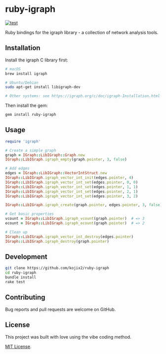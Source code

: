 # ruby-igraph

[![test](https://github.com/kojix2/ruby-igraph/actions/workflows/test.yml/badge.svg)](https://github.com/kojix2/ruby-igraph/actions/workflows/test.yml)

Ruby bindings for the igraph library - a collection of network analysis tools.

## Installation

Install the igraph C library first:

```bash
# macOS
brew install igraph

# Ubuntu/Debian
sudo apt-get install libigraph-dev

# Other systems: see https://igraph.org/c/doc/igraph-Installation.html
```

Then install the gem:

```bash
gem install ruby-igraph
```

## Usage

```ruby
require 'igraph'

# Create a simple graph
graph = IGraph::LibIGraph::Graph.new
IGraph::LibIGraph.igraph_empty(graph.pointer, 3, false)

# Add edges
edges = IGraph::LibIGraph::VectorIntStruct.new
IGraph::LibIGraph.igraph_vector_int_init(edges.pointer, 4)
IGraph::LibIGraph.igraph_vector_int_set(edges.pointer, 0, 0)
IGraph::LibIGraph.igraph_vector_int_set(edges.pointer, 1, 1)
IGraph::LibIGraph.igraph_vector_int_set(edges.pointer, 2, 1)
IGraph::LibIGraph.igraph_vector_int_set(edges.pointer, 3, 2)

IGraph::LibIGraph.igraph_create(graph.pointer, edges.pointer, 3, false)

# Get basic properties
vcount = IGraph::LibIGraph.igraph_vcount(graph.pointer)  # => 3
ecount = IGraph::LibIGraph.igraph_ecount(graph.pointer)  # => 2

# Clean up
IGraph::LibIGraph.igraph_vector_int_destroy(edges.pointer)
IGraph::LibIGraph.igraph_destroy(graph.pointer)
```

## Development

```bash
git clone https://github.com/kojix2/ruby-igraph
cd ruby-igraph
bundle install
rake test
```

## Contributing

Bug reports and pull requests are welcome on GitHub.

## License

This project was built with love using the vibe coding method.

[MIT License](https://opensource.org/licenses/MIT).
